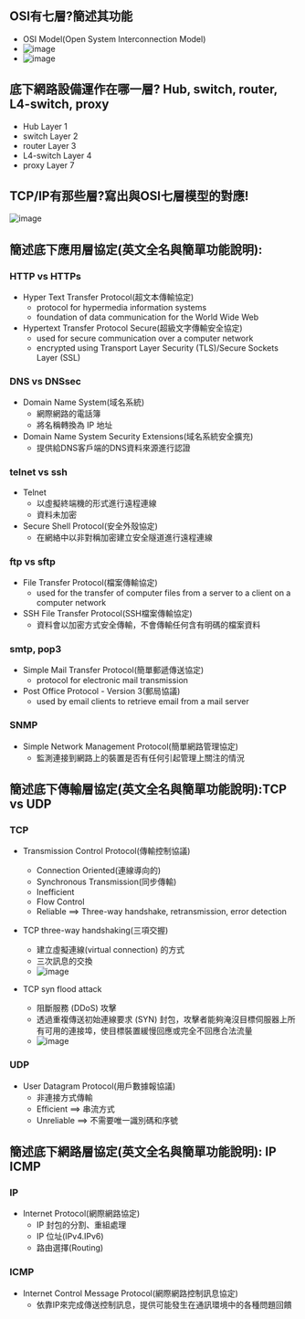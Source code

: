 ## OSI有七層?簡述其功能
  - OSI Model(Open System Interconnection Model)
  - ![image](https://user-images.githubusercontent.com/91240048/199176341-263a5421-7b79-4483-abb9-e7e394c40445.png)
  - ![image](https://user-images.githubusercontent.com/91240048/199176398-f2ef0859-99ef-4acb-a467-8ddd9b47d3d6.png)

## 底下網路設備運作在哪一層? Hub, switch, router, L4-switch, proxy
  - Hub  Layer 1
  - switch Layer 2
  - router Layer 3
  - L4-switch Layer 4
  - proxy Layer 7

## TCP/IP有那些層?寫出與OSI七層模型的對應!
![image](https://user-images.githubusercontent.com/91240048/199180030-8c764bc4-4d9b-4e79-bc9e-a7973881dde0.png)

## 簡述底下應用層協定(英文全名與簡單功能說明):
### HTTP vs HTTPs
-  Hyper Text Transfer Protocol(超文本傳輸協定)
    -  protocol for hypermedia information systems
    -  foundation of data communication for the World Wide Web
 -  Hypertext Transfer Protocol Secure(超級文字傳輸安全協定)
    -  used for secure communication over a computer network
    -  encrypted using Transport Layer Security (TLS)/Secure Sockets Layer (SSL)

### DNS vs DNSsec
-  Domain Name System(域名系統)
    -  網際網路的電話簿
    -  將名稱轉換為 IP 地址
- Domain Name System Security Extensions(域名系統安全擴充)
    - 提供給DNS客戶端的DNS資料來源進行認證

### telnet vs ssh
- Telnet
  - 以虛擬終端機的形式進行遠程連線
  - 資料未加密
- Secure Shell Protocol(安全外殼協定)
  - 在網絡中以非對稱加密建立安全隧道進行遠程連線

### ftp vs sftp
- File Transfer Protocol(檔案傳輸協定)
  - used for the transfer of computer files from a server to a client on a computer network
- SSH File Transfer Protocol(SSH檔案傳輸協定)
  - 資料會以加密方式安全傳輸，不會傳輸任何含有明碼的檔案資料

### smtp, pop3
- Simple Mail Transfer Protocol(簡單郵遞傳送協定)
  - protocol for electronic mail transmission
- Post Office Protocol - Version 3(郵局協議)
  - used by email clients to retrieve email from a mail server

### SNMP
- Simple Network Management Protocol(簡單網路管理協定)
  - 監測連接到網路上的裝置是否有任何引起管理上關注的情況

## 簡述底下傳輸層協定(英文全名與簡單功能說明):TCP vs UDP
### TCP
- Transmission Control Protocol(傳輸控制協議)
  - Connection Oriented(連線導向的)
  - Synchronous Transmission(同步傳輸)
  - Inefficient
  - Flow Control
  - Reliable ==> Three-way handshake, retransmission, error detection

- TCP three-way handshaking(三項交握)
  - 建立虛擬連線(virtual connection) 的方式
  - 三次訊息的交換
  - ![image](https://user-images.githubusercontent.com/91240048/200494699-557d21c9-de0f-4f56-8d3b-4ac7723f9da6.png)

- TCP syn flood attack
  - 阻斷服務 (DDoS) 攻擊
  - 透過重複傳送初始連線要求 (SYN) 封包，攻擊者能夠淹沒目標伺服器上所有可用的連接埠，使目標裝置緩慢回應或完全不回應合法流量
  - ![image](https://user-images.githubusercontent.com/91240048/199211523-a9a7e4a7-23b6-42e3-856a-281043c6a822.png)

### UDP
- User Datagram Protocol(用戶數據報協議)
  - 非連接方式傳輸
  - Efficient ==> 串流方式
  - Unreliable ==> 不需要唯一識別碼和序號

## 簡述底下網路層協定(英文全名與簡單功能說明): IP ICMP
### IP
- Internet Protocol(網際網路協定)
  - IP 封包的分割、重組處理
  - IP 位址(IPv4.IPv6)
  - 路由選擇(Routing)

### ICMP
- Internet Control Message Protocol(網際網路控制訊息協定)
  - 依靠IP來完成傳送控制訊息，提供可能發生在通訊環境中的各種問題回饋
